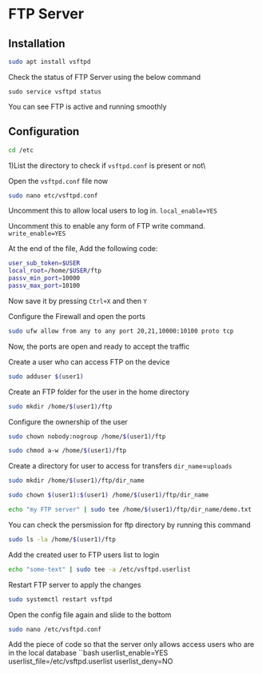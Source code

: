 # FTP Server

## Installation



```bash
sudo apt install vsftpd
```
Check the status of FTP Server using the below command
```
sudo service vsftpd status
```
You can see FTP is active and running smoothly

## Configuration
```bash
cd /etc
``` 
1)List the directory to check if  `vsftpd.conf` is present or not\

Open the `vsftpd.conf` file now 
```bash
sudo nano etc/vsftpd.conf
```
Uncomment this to allow local users to log in.
`local_enable=YES`

Uncomment this to enable any form of FTP write command.
`write_enable=YES`

At the end of the file, 
Add the following code:
```bash
user_sub_token=$USER
local_root=/home/$USER/ftp
passv_min_port=10000
passv_max_port=10100
``` 
Now save it by pressing `Ctrl+X` and then `Y`

Configure the Firewall and open the ports
```bash
sudo ufw allow from any to any port 20,21,10000:10100 proto tcp
```
Now, the ports are open and ready to accept the traffic

Create a user who can access FTP on the device
```bash
sudo adduser $(user1)
```
Create an FTP folder for the user in the home directory
```bash
sudo mkdir /home/$(user1)/ftp
```
Configure the ownership of the user
```bash
sudo chown nobody:nogroup /home/$(user1)/ftp
```
```bash
sudo chmod a-w /home/$(user1)/ftp
```
Create a directory for user to access for transfers
`dir_name`=`uploads`
```bash
sudo mkdir /home/$(user1)/ftp/dir_name
```
```bash
sudo chown $(user1):$(user1) /home/$(user1)/ftp/dir_name
```
```bash
echo "my FTP server" | sudo tee /home/$(user1)/ftp/dir_name/demo.txt
```
You can check the persmission for ftp directory by running this command
```bash
sudo ls -la /home/$(user1)/ftp
```
Add the created user to FTP users list to login
```bash
echo "some-text" | sudo tee -a /etc/vsftpd.userlist
```
Restart FTP server to apply the changes
```bash
sudo systemctl restart vsftpd
```
Open the config file again and slide to the bottom
```bash
sudo nano /etc/vsftpd.conf
```
Add the piece of code so that the server only allows access users who are in the local database
``bash
userlist_enable=YES
userlist_file=/etc/vsftpd.userlist
userlist_deny=NO
```
